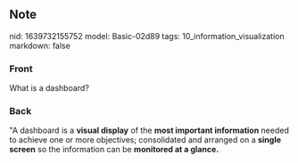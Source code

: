 ## Note
nid: 1639732155752
model: Basic-02d89
tags: 10_information_visualization
markdown: false

### Front
What is a dashboard?

### Back
"A dashboard is a <b>visual display</b> of the <b>most important information</b> needed to achieve one or more objectives; consolidated and arranged on a <b>single screen</b> so the information can be <b>monitored at a glance.</b>
